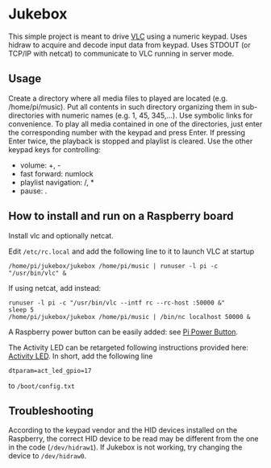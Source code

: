 # Jukebox #

This simple project is meant to drive [VLC](https://www.videolan.org/vlc/index.html) using a numeric keypad.
Uses hidraw to acquire and decode input data from keypad.
Uses STDOUT (or TCP/IP with netcat) to communicate to VLC running in server mode.

## Usage ##
Create a directory where all media files to played are located
(e.g. /home/pi/music). Put all contents in such directory organizing them in
sub-directories with numeric names (e.g. 1, 45, 345,...). Use symbolic links
for convenience.
To play all media contained in one of the directories, just enter the
corresponding number with the keypad and press Enter.
If pressing Enter twice, the playback is stopped and playlist is cleared.
Use the other keypad keys for controlling:


-  volume: +, -
-  fast forward: numlock
-  playlist navigation: /, *
-  pause: .

## How to install and run on a Raspberry board ##
Install vlc and optionally netcat. 

Edit `/etc/rc.local` and add the following line to it to launch VLC at startup


    /home/pi/jukebox/jukebox /home/pi/music | runuser -l pi -c "/usr/bin/vlc" &

If using netcat, add instead:

    runuser -l pi -c "/usr/bin/vlc --intf rc --rc-host :50000 &"
    sleep 5
    /home/pi/jukebox/jukebox /home/pi/music | /bin/nc localhost 50000 &

A Raspberry power button can be easily added: see [Pi Power Button](https://github.com/Howchoo/pi-power-button).

The Activity LED can be retargeted following instructions provided here: [Activity LED](https://www.raspberrypi.org/forums/viewtopic.php?t=158293).
In short, add the following line

    dtparam=act_led_gpio=17

to `/boot/config.txt`

## Troubleshooting ##
According to the keypad vendor and the HID devices installed on the Raspberry, the correct HID device to be read may be different from the one in the code (`/dev/hidraw1`). If Jukebox is not working, try changing the device to `/dev/hidraw0`.
    
